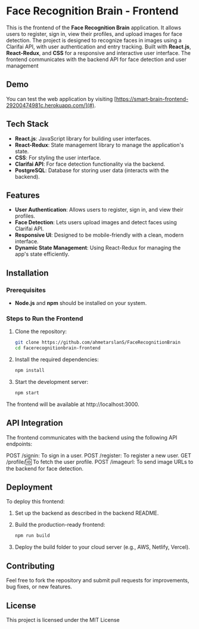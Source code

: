 # Face Recognition Brain - Frontend

This is the frontend of the **Face Recognition Brain** application. It allows users to register, sign in, view their profiles, and upload images for face detection. The project is designed to recognize faces in images using a Clarifai API, with user authentication and entry tracking. Built with **React.js**, **React-Redux**, and **CSS** for a responsive and interactive user interface. The frontend communicates with the backend API for face detection and user management

## Demo

You can test the web application by visiting [https://smart-brain-frontend-29200474981c.herokuapp.com/](#).

## Tech Stack

- **React.js**: JavaScript library for building user interfaces.
- **React-Redux**: State management library to manage the application's state.
- **CSS**: For styling the user interface.
- **Clarifai API**: For face detection functionality via the backend.
- **PostgreSQL**: Database for storing user data (interacts with the backend).

## Features

- **User Authentication**: Allows users to register, sign in, and view their profiles.
- **Face Detection**: Lets users upload images and detect faces using Clarifai API.
- **Responsive UI**: Designed to be mobile-friendly with a clean, modern interface.
- **Dynamic State Management**: Using React-Redux for managing the app's state efficiently.


## Installation

### Prerequisites

- **Node.js** and **npm** should be installed on your system.

### Steps to Run the Frontend

1. Clone the repository:

   ```bash
   git clone https://github.com/ahmetarslanS/FaceRecognitionBrain
   cd facerecognitionbrain-frontend

2. Install the required dependencies:
    ```bash
    npm install

3. Start the development server:
    ```bash
    npm start

The frontend will be available at http://localhost:3000.

## API Integration

The frontend communicates with the backend using the following API endpoints:

POST /signin: To sign in a user.
POST /register: To register a new user.
GET /profile/:id: To fetch the user profile.
POST /imageurl: To send image URLs to the backend for face detection.

## Deployment

To deploy this frontend:

1. Set up the backend as described in the backend README.

2. Build the production-ready frontend:

    ```bash
    npm run build

3. Deploy the build folder to your cloud server (e.g., AWS, Netlify, Vercel).

## Contributing

Feel free to fork the repository and submit pull requests for improvements, bug fixes, or new features.

## License

This project is licensed under the MIT License

